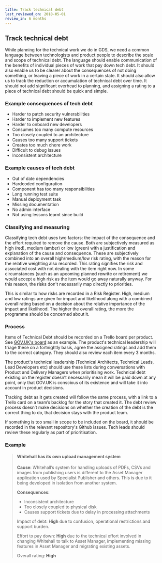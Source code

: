 ```yaml
---
title: Track technical debt
last_reviewed_on: 2018-05-01
review_in: 6 months
---
```


## Track technical debt

While planning for the technical work we do in GDS, we need a common language between technologists and product people to describe the scale and scope of technical debt. The language should enable communication of the benefits of individual pieces of work that pay down tech debt. It should also enable us to be clearer about the consequences of not doing something, or leaving a piece of work in a certain state. It should also allow us to track the reduction or accumulation of technical debt over time. It should not add significant overhead to planning, and assigning a rating to a piece of technical debt should be quick and simple.

### Example consequences of tech debt

- Harder to patch security vulnerabilities
- Harder to implement new features
- Harder to onboard new developers
- Consumes too many compute resources
- Too closely coupled to an architecture
- Causes too many support tickets
- Creates too much chore work
- Difficult to debug issues
- Inconsistent architecture

### Example causes of tech debt

- Out of date dependencies
- Hardcoded configuration
- Component has too many responsibilities
- Long running test suite
- Manual deployment task
- Missing documentation
- No admin interface
- Not using lessons learnt since build

### Classifying and measuring

Classifying tech debt uses two factors: the impact of the consequence and the effort required to remove the cause. Both are subjectively measured as high (red), medium (amber) or low (green) with a justification and explanation of the cause and consequence. These are subjectively combined into an overall high/medium/low risk rating, with the reason for the relative weighting also recorded. This rating signifies the risk and associated cost with not dealing with the item right now. In some circumstances (such as an upcoming planned rewrite or retirement) we would accept a high risk as the item would go away naturally anyway. For this reason, the risks don't necessarily map directly to priorities.

This is similar to how risks are recorded in a Risk Register. High, medium and low ratings are given for impact and likelihood along with a combined overall rating based on a decision about the relative importance of the impact and likelihood. The higher the overall rating, the more the programme should be concerned about it.

### Process

Items of Technical Debt should be recorded on a Trello board per product. See [GOV.UK's board](https://trello.com/b/oPnw6v3r/gov-uk-tech-debt) as an example. The product's technical leadership will triage these on a fortnightly basis, agree the assigned ratings and add them to the correct category. They should also review each item every 3 months.

The product's technical leadership (Technical Architects, Technical Leads, Lead Developers etc) should use these lists during conversations with Product and Delivery Managers when prioritising work. Technical debt existing on the register doesn’t necessarily mean it will be paid down at any point, only that GOV.UK is conscious of its existence and will take it into account in product decisions.

Tracking debt as it gets created will follow the same process, with a link to a Trello card on a team’s backlog for the story that created it. The debt review process doesn’t make decisions on whether the creation of the debt is the correct thing to do, that decision stays with the product team.

If something is too small in scope to be included on the board, it should be recorded in the relevant repository's Github issues. Tech leads should review these regularly as part of prioritisation.

### Example

> #### Whitehall has its own upload management system
>
> **Cause**: Whitehall’s system for handling uploads of PDFs, CSVs and images from publishing users is different to the Asset Manager application used by Specialist Publisher and others. This is due to it being developed in isolation from another system.
>
> **Consequences**:
>
> - Inconsistent architecture
> - Too closely coupled to physical disk
> - Causes support tickets due to delay in processing attachments
>
> Impact of debt: **High** due to confusion, operational restrictions and support burden.
>
> Effort to pay down: **High** due to the technical effort involved in changing Whitehall to talk to Asset Manager, implementing missing features in Asset Manager and migrating existing assets.
>
> Overall rating: **High**
